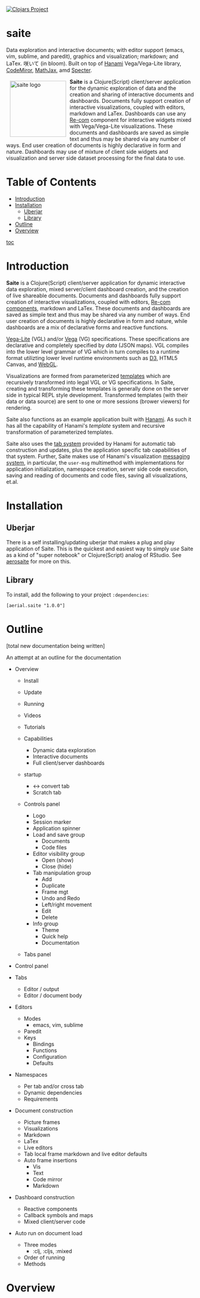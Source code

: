 [![Clojars Project](https://img.shields.io/clojars/v/aerial.saite.svg)](https://clojars.org/aerial.saite)

# saite
Data exploration and interactive documents; with editor support (emacs, vim, sublime, and paredit), graphics and visualization; markdown; and LaTex. 咲いて (in bloom). Built on top of [Hanami](https://github.com/jsa-aerial/hanami) Vega/Vega-Lite library, [CodeMiror](https://codemirror.net), [MathJax](https://www.mathjax.org), amd [Specter](https://www.mathjax.org).

<a href="https://jsa-aerial.github.io/aerial.saite/index.html"><img src="https://github.com/jsa-aerial/saite/blob/master/resources/public/images/in-bloom.png" align="left" hspace="10" vspace="6" alt="saite logo" width="150px"></a>

**Saite** is a Clojure(Script) client/server application for the dynamic exploration of data and the creation and sharing of interactive documents and dashboards.  Documents fully support creation of interactive visualizations, coupled with editors, markdown and LaTex.  Dashboards can use any [Re-com](https://re-com.day8.com.au/#/introduction) component for interactive widgets mixed with Vega/Vega-Lite visualizations.  These documents and dashboards are saved as simple text and thus may be shared via any number of ways. End user creation of documents is highly declarative in form and nature.  Dashboards may use of mixture of client side widgets and visualization and server side dataset processing for the final data to use.


Table of Contents
=================

   * [Introduction](#introduction)
   * [Installation](#installation)
      * [Uberjar](#uberjar)
      * [Library](#library)
   * [Outline](#outline)
   * [Overview](#overview)

[toc](https://github.com/ekalinin/github-markdown-toc)
# Introduction


**Saite** is a Clojure(Script) client/server application for dynamic interactive data exploration, mixed server/client dashboard creation, and the creation of live shareable documents.  Documents and dashboards fully support creation of interactive visualizations, coupled with editors, [Re-com components](https://re-com.day8.com.au/#/introduction), markdown and LaTex.  These documents and dashboards are saved as simple text and thus may be shared via any number of ways. End user creation of documents is highly declarative in form and nature, while dashboards are a mix of declarative forms and reactive functions.

[Vega-Lite](https://vega.github.io/vega-lite/) (VGL) and/or [Vega](https://vega.github.io/vega/) (VG) specifications. These specifications are declarative and completely specified by _data_ (JSON maps). VGL compiles into the lower level grammar of VG which in turn compiles to a runtime format utilizting lower level runtime environments such as [D3](https://d3js.org/), HTML5 Canvas, and [WebGL](https://github.com/vega/vega-webgl-renderer).

Visualizations are formed from parameterized [templates](https://github.com/jsa-aerial/hanami#templates-substitution-keys-and-transformations) which are recursively transformed into legal VGL or VG specifications. In Saite, creating and transforming these templates is generally done on the server side in typical REPL style development. Transformed templates (with their data or data source) are sent to one or more sessions (brower viewers) for rendering.



Saite also functions as an example application built with [Hanami](https://github.com/jsa-aerial/hanami). As such it has all the capability of Hanami's _template_ system and recursive transformation of parameterized templates.

Saite also uses the [tab system](https://github.com/jsa-aerial/hanami#tabs) provided by Hanami for automatic tab construction and updates, plus the application specific tab capabilities of that system. Further, Saite makes use of Hanami's visualization [messaging system](https://github.com/jsa-aerial/hanami#messages), in particular, the `user-msg` multimethod with implementations for application initialization, namespace creation, server side code execution, saving and reading of documents and code files, saving all visualizations, et.al.


# Installation

## Uberjar

There is a self installing/updating uberjar that makes a plug and play application of Saite. This is the quickest and easiest way to simply *use* Saite as a kind of "super notebook" or Clojure(Script) analog of RStudio.  See [aerosaite](https://github.com/jsa-aerial/aerosaite) for more on this.


## Library

To install, add the following to your project `:dependencies`:

    [aerial.saite "1.0.0"]

# Outline

[total new documentation being written]

An attempt at an outline for the documentation

* Overview
  - Install
  - Update
  - Running
  - Videos
  - Tutorials

  - Capabilities
    - Dynamic data exploration
    - Interactive documents
    - Full client/server dashboards

  - startup
    - <-> convert tab
    - Scratch tab

  - Controls panel
    - Logo
    - Session marker
    - Application spinner
    - Load and save group
      - Documents
      - Code files
    - Editor visibility group
      - Open (show)
      - Close (hide)
    - Tab manipulation group
      - Add
      - Duplicate
      - Frame mgt
      - Undo and Redo
      - Left/right movement
      - Edit
      - Delete
    - Info group
      - Theme
      - Quick help
      - Documentation

  - Tabs panel

* Control panel

* Tabs
  - Editor / output
  - Editor / document body

* Editors
  - Modes
    - emacs, vim, sublime
  - Paredit
  - Keys
    - Bindings
    - Functions
    - Configuration
    - Defaults

* Namespaces
  - Per tab and/or cross tab
  - Dynamic dependencies
  - Requirements

* Document construction
  - Picture frames
  - Visualizations
  - Markdown
  - LaTex
  - Live editors
  - Tab local frame markdown and live editor defaults
  - Auto frame insertions
    - Vis
    - Text
    - Code mirror
    - Markdown

* Dashboard construction
  - Reactive components
  - Callback symbols and maps
  - Mixed client/server code

* Auto run on document load
  - Three modes
    - :clj, :cljs, :mixed
  - Order of running
  - Methods


# Overview


